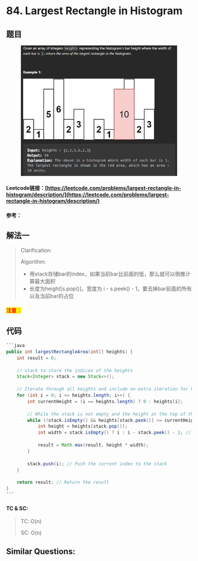 # 84. Largest Rectangle in Histogram

## 题目

<figure><img src="../../.gitbook/assets/image (110).png" alt=""><figcaption></figcaption></figure>

#### Leetcode链接：[https://leetcode.com/problems/largest-rectangle-in-histogram/description/](https://leetcode.com/problems/largest-rectangle-in-histogram/description/)

#### 参考：

## 解法一

> Clarification:&#x20;
>
> Algorithm:&#x20;
>
> * 用stack存储bar的index，如果当前bar比前面的低，那么就可以倒推计算最大面积
> * 长度为height\[s.pop()]，宽度为 i - s.peek() - 1，要去掉bar前面的所有以及当前bar的占位

#### <mark style="color:red;">注意：</mark>

## 代码

````java
```java
public int largestRectangleArea(int[] heights) {
    int result = 0;

    // stack to store the indices of the heights
    Stack<Integer> stack = new Stack<>();

    // Iterate through all heights and include an extra iteration for handling the remaining elements
    for (int i = 0; i <= heights.length; i++) {
        int currentHeight = (i == heights.length) ? 0 : heights[i];

        // While the stack is not empty and the height at the top of the stack is greater than or equal to the current height
        while (!stack.isEmpty() && heights[stack.peek()] >= currentHeight) { 
            int height = heights[stack.pop()];
            int width = stack.isEmpty() ? i : i - stack.peek() - 1; // Calculate the width

            result = Math.max(result, height * width);
        }

        stack.push(i); // Push the current index to the stack
    }

    return result; // Return the result
}
```
````

#### TC & SC:&#x20;

> TC: O(n)
>
> SC: O(n)

## **Similar Questions:**&#x20;
